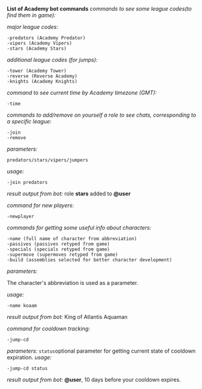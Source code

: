 **List of Academy bot commands**
*commands to see some league codes(to find them in game):*

*major league codes:*
```
-predators (Academy Predator)
-vipers (Academy Vipers)
-stars (Academy Stars)
```
*additional league codes (for jumps):*
```
-tower (Academy Tower)
-reverse (Reverse Academy)
-knights (Academy Knights)
```
*command to see current time by Academy timezone (GMT):*
```
-time
```
*commands to add/remove on yourself a role to see chats, corresponding to a specific league*:
```
-join
-remove
```
*parameters:*
```
predators/stars/vipers/jumpers
```
*usage:*
```
-join predators
```
*result output from bot:*
role **stars** added to **@user**

*command for new players:*
```
-newplayer
```

*commands for getting some useful info about characters:*
```
-name (full name of character from abbreviation)
-passives (passives retyped from game)
-specials (specials retyped from game)
-supermove (supermoves retyped from game)
-build (assemblies selected for better character development)
```
*parameters:*

The character's abbreviation is used as a parameter.

*usage:*
```
-name koaam
```
*result output from bot:*
King of Atlantis Aquaman

*command for cooldown tracking:*
```
-jump-cd
```
*parameters:*
```status```optional parameter for getting current state of cooldown expiration.
*usage:*
```
-jump-cd status
```
*result output from bot:*
**@user**, 10 days before your cooldown expires.
